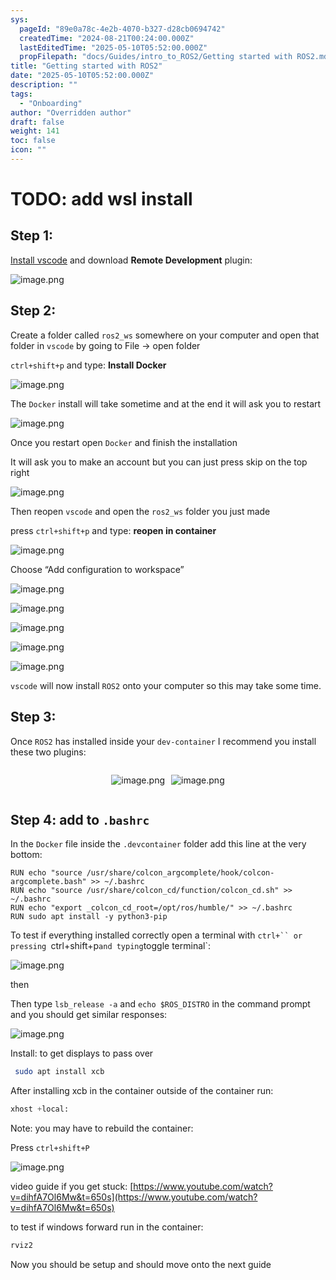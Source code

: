 ```yaml
---
sys:
  pageId: "89e0a78c-4e2b-4070-b327-d28cb0694742"
  createdTime: "2024-08-21T00:24:00.000Z"
  lastEditedTime: "2025-05-10T05:52:00.000Z"
  propFilepath: "docs/Guides/intro_to_ROS2/Getting started with ROS2.md"
title: "Getting started with ROS2"
date: "2025-05-10T05:52:00.000Z"
description: ""
tags:
  - "Onboarding"
author: "Overridden author"
draft: false
weight: 141
toc: false
icon: ""
---
```


# TODO: add wsl install

## Step 1:

[Install vscode](https://code.visualstudio.com/download) and download **Remote Development** plugin:

![image.png](https://prod-files-secure.s3.us-west-2.amazonaws.com/d518164a-d88e-44d1-a4ee-3adb3bd8bce0/efb52993-1881-4a40-b95e-6f020334f022/image.png?X-Amz-Algorithm=AWS4-HMAC-SHA256&X-Amz-Content-Sha256=UNSIGNED-PAYLOAD&X-Amz-Credential=ASIAZI2LB466UNLVZBQP%2F20250718%2Fus-west-2%2Fs3%2Faws4_request&X-Amz-Date=20250718T081329Z&X-Amz-Expires=3600&X-Amz-Security-Token=IQoJb3JpZ2luX2VjEHAaCXVzLXdlc3QtMiJHMEUCIHQ24LxYf4T%2FBZ24f%2B9%2BfdsCCXtX%2BxKCrvPTuBkGETIDAiEAy3zveFRGFilPdUAzHbxAtM6Ogj5IktiiujF7yID4zi0qiAQIif%2F%2F%2F%2F%2F%2F%2F%2F%2F%2FARAAGgw2Mzc0MjMxODM4MDUiDE2K6wtzOX6qJGrapSrcA0zNcK3wppJHl7W1j1QaxcDHc9jKdSI%2Fl%2F0KTxXK2NEaSoiHkCAdGSYZPTbus8NjZ1U7kAkWLwqFGvYTq8DZLmQAGcY1Nr3MztoBKp8OENC%2BeYLsv3ANoKTssWI3qCkfhAHyUjn8SuY5sgE8ZWtVDKcT7lM3jrGJr5TgFjdCNSLO1Gp7K5qyLT%2FXWnyw5DERwwf2OGUGqzDMSzQCS10NdNkq74u0cb%2Bw9aw2hMGK%2BIG8boDaq7BerCEzdSsDSiWLqm0E%2FyFWT1KJahYM1eOHG9Mnne2d7cYD1gJC6HlJYQYOaFbRP07xgv2O%2BF8QYWOMawoZAHNds00NLOTSCsLAfBRUFdtRMv1vMkHAxYjHgS3Zfv8FUGHzARVS00mCGd12WTgW9hI0rG5kajPGiLSkN3l5ylioQodkO3lXobiJ0H2KnIj1GClmrW8rKM2oW291eAMwW%2FbhXvgPCOK4dzqnKWoDzxi%2FIJd6tzyAr1WpKElLVwVTZWN6WFziWBxRl%2FH7DJO9KuGf3w2b1bGJwoCWmA4uuJ1%2BUwR8fiGsLA3QJlV%2BU1Psser2o%2BY6MUy8dIlP%2BPHKgIUgswYcEhjixWD6VGoCFwoEX4U2P9yBdMTGysmzzK7yDbMfJ%2Bik6uCTMKH%2B58MGOqUBW1ASBc838dLXIdEsUEBX%2B9hVINWYDlNFjX7ZUtk0lCz8EtnrjPmqKWWYHzQp3LNM4zsHr04iU5kiQbBoMlfQhdUn9I4OSO3Ay5RIGVW0nuYcyH8r2eFc6z27OXbzmje1tgA0dugosY0DebfDGzWuamWw0BmsYCuFU5I8kN88Drprn5yjW%2FraNRczheXMX9xaLCk4NGChpXIRLoWG7VGvO0%2FLswPm&X-Amz-Signature=ff6ef8161242e3affb501d10077e499d8ec05b84a63a55d426b2019c44dad902&X-Amz-SignedHeaders=host&x-amz-checksum-mode=ENABLED&x-id=GetObject)

## Step 2:

Create a folder called `ros2_ws` somewhere on your computer and open that folder in `vscode` by going to File → open folder 

`ctrl+shift+p` and type: **Install Docker**

![image.png](https://prod-files-secure.s3.us-west-2.amazonaws.com/d518164a-d88e-44d1-a4ee-3adb3bd8bce0/2269dc0e-1cd5-47ff-bceb-c04ad9b2eab0/image.png?X-Amz-Algorithm=AWS4-HMAC-SHA256&X-Amz-Content-Sha256=UNSIGNED-PAYLOAD&X-Amz-Credential=ASIAZI2LB466UNLVZBQP%2F20250718%2Fus-west-2%2Fs3%2Faws4_request&X-Amz-Date=20250718T081329Z&X-Amz-Expires=3600&X-Amz-Security-Token=IQoJb3JpZ2luX2VjEHAaCXVzLXdlc3QtMiJHMEUCIHQ24LxYf4T%2FBZ24f%2B9%2BfdsCCXtX%2BxKCrvPTuBkGETIDAiEAy3zveFRGFilPdUAzHbxAtM6Ogj5IktiiujF7yID4zi0qiAQIif%2F%2F%2F%2F%2F%2F%2F%2F%2F%2FARAAGgw2Mzc0MjMxODM4MDUiDE2K6wtzOX6qJGrapSrcA0zNcK3wppJHl7W1j1QaxcDHc9jKdSI%2Fl%2F0KTxXK2NEaSoiHkCAdGSYZPTbus8NjZ1U7kAkWLwqFGvYTq8DZLmQAGcY1Nr3MztoBKp8OENC%2BeYLsv3ANoKTssWI3qCkfhAHyUjn8SuY5sgE8ZWtVDKcT7lM3jrGJr5TgFjdCNSLO1Gp7K5qyLT%2FXWnyw5DERwwf2OGUGqzDMSzQCS10NdNkq74u0cb%2Bw9aw2hMGK%2BIG8boDaq7BerCEzdSsDSiWLqm0E%2FyFWT1KJahYM1eOHG9Mnne2d7cYD1gJC6HlJYQYOaFbRP07xgv2O%2BF8QYWOMawoZAHNds00NLOTSCsLAfBRUFdtRMv1vMkHAxYjHgS3Zfv8FUGHzARVS00mCGd12WTgW9hI0rG5kajPGiLSkN3l5ylioQodkO3lXobiJ0H2KnIj1GClmrW8rKM2oW291eAMwW%2FbhXvgPCOK4dzqnKWoDzxi%2FIJd6tzyAr1WpKElLVwVTZWN6WFziWBxRl%2FH7DJO9KuGf3w2b1bGJwoCWmA4uuJ1%2BUwR8fiGsLA3QJlV%2BU1Psser2o%2BY6MUy8dIlP%2BPHKgIUgswYcEhjixWD6VGoCFwoEX4U2P9yBdMTGysmzzK7yDbMfJ%2Bik6uCTMKH%2B58MGOqUBW1ASBc838dLXIdEsUEBX%2B9hVINWYDlNFjX7ZUtk0lCz8EtnrjPmqKWWYHzQp3LNM4zsHr04iU5kiQbBoMlfQhdUn9I4OSO3Ay5RIGVW0nuYcyH8r2eFc6z27OXbzmje1tgA0dugosY0DebfDGzWuamWw0BmsYCuFU5I8kN88Drprn5yjW%2FraNRczheXMX9xaLCk4NGChpXIRLoWG7VGvO0%2FLswPm&X-Amz-Signature=54192d24633e13d46123c37dd35da5528c0d38f24184673d0c53a85da1011d68&X-Amz-SignedHeaders=host&x-amz-checksum-mode=ENABLED&x-id=GetObject)

The `Docker` install will take sometime and at the end it will ask you to restart

![image.png](https://prod-files-secure.s3.us-west-2.amazonaws.com/d518164a-d88e-44d1-a4ee-3adb3bd8bce0/ed233f78-be33-4b1f-b89c-9c346c0e961e/image.png?X-Amz-Algorithm=AWS4-HMAC-SHA256&X-Amz-Content-Sha256=UNSIGNED-PAYLOAD&X-Amz-Credential=ASIAZI2LB466UNLVZBQP%2F20250718%2Fus-west-2%2Fs3%2Faws4_request&X-Amz-Date=20250718T081329Z&X-Amz-Expires=3600&X-Amz-Security-Token=IQoJb3JpZ2luX2VjEHAaCXVzLXdlc3QtMiJHMEUCIHQ24LxYf4T%2FBZ24f%2B9%2BfdsCCXtX%2BxKCrvPTuBkGETIDAiEAy3zveFRGFilPdUAzHbxAtM6Ogj5IktiiujF7yID4zi0qiAQIif%2F%2F%2F%2F%2F%2F%2F%2F%2F%2FARAAGgw2Mzc0MjMxODM4MDUiDE2K6wtzOX6qJGrapSrcA0zNcK3wppJHl7W1j1QaxcDHc9jKdSI%2Fl%2F0KTxXK2NEaSoiHkCAdGSYZPTbus8NjZ1U7kAkWLwqFGvYTq8DZLmQAGcY1Nr3MztoBKp8OENC%2BeYLsv3ANoKTssWI3qCkfhAHyUjn8SuY5sgE8ZWtVDKcT7lM3jrGJr5TgFjdCNSLO1Gp7K5qyLT%2FXWnyw5DERwwf2OGUGqzDMSzQCS10NdNkq74u0cb%2Bw9aw2hMGK%2BIG8boDaq7BerCEzdSsDSiWLqm0E%2FyFWT1KJahYM1eOHG9Mnne2d7cYD1gJC6HlJYQYOaFbRP07xgv2O%2BF8QYWOMawoZAHNds00NLOTSCsLAfBRUFdtRMv1vMkHAxYjHgS3Zfv8FUGHzARVS00mCGd12WTgW9hI0rG5kajPGiLSkN3l5ylioQodkO3lXobiJ0H2KnIj1GClmrW8rKM2oW291eAMwW%2FbhXvgPCOK4dzqnKWoDzxi%2FIJd6tzyAr1WpKElLVwVTZWN6WFziWBxRl%2FH7DJO9KuGf3w2b1bGJwoCWmA4uuJ1%2BUwR8fiGsLA3QJlV%2BU1Psser2o%2BY6MUy8dIlP%2BPHKgIUgswYcEhjixWD6VGoCFwoEX4U2P9yBdMTGysmzzK7yDbMfJ%2Bik6uCTMKH%2B58MGOqUBW1ASBc838dLXIdEsUEBX%2B9hVINWYDlNFjX7ZUtk0lCz8EtnrjPmqKWWYHzQp3LNM4zsHr04iU5kiQbBoMlfQhdUn9I4OSO3Ay5RIGVW0nuYcyH8r2eFc6z27OXbzmje1tgA0dugosY0DebfDGzWuamWw0BmsYCuFU5I8kN88Drprn5yjW%2FraNRczheXMX9xaLCk4NGChpXIRLoWG7VGvO0%2FLswPm&X-Amz-Signature=f4802026b29ec15465a08d171fc6edc7747bd97875ad87f3c48a01c73d3fbc45&X-Amz-SignedHeaders=host&x-amz-checksum-mode=ENABLED&x-id=GetObject)

Once you restart open `Docker` and finish the installation

It will ask you to make an account but you can just press skip on the top right

![image.png](https://prod-files-secure.s3.us-west-2.amazonaws.com/d518164a-d88e-44d1-a4ee-3adb3bd8bce0/21010ad9-1659-4fd9-9f59-9932a09b2a3d/image.png?X-Amz-Algorithm=AWS4-HMAC-SHA256&X-Amz-Content-Sha256=UNSIGNED-PAYLOAD&X-Amz-Credential=ASIAZI2LB466UNLVZBQP%2F20250718%2Fus-west-2%2Fs3%2Faws4_request&X-Amz-Date=20250718T081329Z&X-Amz-Expires=3600&X-Amz-Security-Token=IQoJb3JpZ2luX2VjEHAaCXVzLXdlc3QtMiJHMEUCIHQ24LxYf4T%2FBZ24f%2B9%2BfdsCCXtX%2BxKCrvPTuBkGETIDAiEAy3zveFRGFilPdUAzHbxAtM6Ogj5IktiiujF7yID4zi0qiAQIif%2F%2F%2F%2F%2F%2F%2F%2F%2F%2FARAAGgw2Mzc0MjMxODM4MDUiDE2K6wtzOX6qJGrapSrcA0zNcK3wppJHl7W1j1QaxcDHc9jKdSI%2Fl%2F0KTxXK2NEaSoiHkCAdGSYZPTbus8NjZ1U7kAkWLwqFGvYTq8DZLmQAGcY1Nr3MztoBKp8OENC%2BeYLsv3ANoKTssWI3qCkfhAHyUjn8SuY5sgE8ZWtVDKcT7lM3jrGJr5TgFjdCNSLO1Gp7K5qyLT%2FXWnyw5DERwwf2OGUGqzDMSzQCS10NdNkq74u0cb%2Bw9aw2hMGK%2BIG8boDaq7BerCEzdSsDSiWLqm0E%2FyFWT1KJahYM1eOHG9Mnne2d7cYD1gJC6HlJYQYOaFbRP07xgv2O%2BF8QYWOMawoZAHNds00NLOTSCsLAfBRUFdtRMv1vMkHAxYjHgS3Zfv8FUGHzARVS00mCGd12WTgW9hI0rG5kajPGiLSkN3l5ylioQodkO3lXobiJ0H2KnIj1GClmrW8rKM2oW291eAMwW%2FbhXvgPCOK4dzqnKWoDzxi%2FIJd6tzyAr1WpKElLVwVTZWN6WFziWBxRl%2FH7DJO9KuGf3w2b1bGJwoCWmA4uuJ1%2BUwR8fiGsLA3QJlV%2BU1Psser2o%2BY6MUy8dIlP%2BPHKgIUgswYcEhjixWD6VGoCFwoEX4U2P9yBdMTGysmzzK7yDbMfJ%2Bik6uCTMKH%2B58MGOqUBW1ASBc838dLXIdEsUEBX%2B9hVINWYDlNFjX7ZUtk0lCz8EtnrjPmqKWWYHzQp3LNM4zsHr04iU5kiQbBoMlfQhdUn9I4OSO3Ay5RIGVW0nuYcyH8r2eFc6z27OXbzmje1tgA0dugosY0DebfDGzWuamWw0BmsYCuFU5I8kN88Drprn5yjW%2FraNRczheXMX9xaLCk4NGChpXIRLoWG7VGvO0%2FLswPm&X-Amz-Signature=413f6238ca4beaf343dae9e93fd7cac21fde8acd0530ef4f7d402e80bb70ab88&X-Amz-SignedHeaders=host&x-amz-checksum-mode=ENABLED&x-id=GetObject)

Then reopen `vscode` and open the `ros2_ws` folder you just made

press `ctrl+shift+p` and type: **reopen in container**

![image.png](https://prod-files-secure.s3.us-west-2.amazonaws.com/d518164a-d88e-44d1-a4ee-3adb3bd8bce0/4e93b8c2-41ad-488c-8095-c74205196118/image.png?X-Amz-Algorithm=AWS4-HMAC-SHA256&X-Amz-Content-Sha256=UNSIGNED-PAYLOAD&X-Amz-Credential=ASIAZI2LB466UNLVZBQP%2F20250718%2Fus-west-2%2Fs3%2Faws4_request&X-Amz-Date=20250718T081329Z&X-Amz-Expires=3600&X-Amz-Security-Token=IQoJb3JpZ2luX2VjEHAaCXVzLXdlc3QtMiJHMEUCIHQ24LxYf4T%2FBZ24f%2B9%2BfdsCCXtX%2BxKCrvPTuBkGETIDAiEAy3zveFRGFilPdUAzHbxAtM6Ogj5IktiiujF7yID4zi0qiAQIif%2F%2F%2F%2F%2F%2F%2F%2F%2F%2FARAAGgw2Mzc0MjMxODM4MDUiDE2K6wtzOX6qJGrapSrcA0zNcK3wppJHl7W1j1QaxcDHc9jKdSI%2Fl%2F0KTxXK2NEaSoiHkCAdGSYZPTbus8NjZ1U7kAkWLwqFGvYTq8DZLmQAGcY1Nr3MztoBKp8OENC%2BeYLsv3ANoKTssWI3qCkfhAHyUjn8SuY5sgE8ZWtVDKcT7lM3jrGJr5TgFjdCNSLO1Gp7K5qyLT%2FXWnyw5DERwwf2OGUGqzDMSzQCS10NdNkq74u0cb%2Bw9aw2hMGK%2BIG8boDaq7BerCEzdSsDSiWLqm0E%2FyFWT1KJahYM1eOHG9Mnne2d7cYD1gJC6HlJYQYOaFbRP07xgv2O%2BF8QYWOMawoZAHNds00NLOTSCsLAfBRUFdtRMv1vMkHAxYjHgS3Zfv8FUGHzARVS00mCGd12WTgW9hI0rG5kajPGiLSkN3l5ylioQodkO3lXobiJ0H2KnIj1GClmrW8rKM2oW291eAMwW%2FbhXvgPCOK4dzqnKWoDzxi%2FIJd6tzyAr1WpKElLVwVTZWN6WFziWBxRl%2FH7DJO9KuGf3w2b1bGJwoCWmA4uuJ1%2BUwR8fiGsLA3QJlV%2BU1Psser2o%2BY6MUy8dIlP%2BPHKgIUgswYcEhjixWD6VGoCFwoEX4U2P9yBdMTGysmzzK7yDbMfJ%2Bik6uCTMKH%2B58MGOqUBW1ASBc838dLXIdEsUEBX%2B9hVINWYDlNFjX7ZUtk0lCz8EtnrjPmqKWWYHzQp3LNM4zsHr04iU5kiQbBoMlfQhdUn9I4OSO3Ay5RIGVW0nuYcyH8r2eFc6z27OXbzmje1tgA0dugosY0DebfDGzWuamWw0BmsYCuFU5I8kN88Drprn5yjW%2FraNRczheXMX9xaLCk4NGChpXIRLoWG7VGvO0%2FLswPm&X-Amz-Signature=a059931cd9133a8020bcde1b9dac45faf96a689eaaab1b9abe294d8bb4581348&X-Amz-SignedHeaders=host&x-amz-checksum-mode=ENABLED&x-id=GetObject)

Choose “Add configuration to workspace”

![image.png](https://prod-files-secure.s3.us-west-2.amazonaws.com/d518164a-d88e-44d1-a4ee-3adb3bd8bce0/9560b282-5060-4989-ba37-97e7b2c22476/image.png?X-Amz-Algorithm=AWS4-HMAC-SHA256&X-Amz-Content-Sha256=UNSIGNED-PAYLOAD&X-Amz-Credential=ASIAZI2LB466UNLVZBQP%2F20250718%2Fus-west-2%2Fs3%2Faws4_request&X-Amz-Date=20250718T081329Z&X-Amz-Expires=3600&X-Amz-Security-Token=IQoJb3JpZ2luX2VjEHAaCXVzLXdlc3QtMiJHMEUCIHQ24LxYf4T%2FBZ24f%2B9%2BfdsCCXtX%2BxKCrvPTuBkGETIDAiEAy3zveFRGFilPdUAzHbxAtM6Ogj5IktiiujF7yID4zi0qiAQIif%2F%2F%2F%2F%2F%2F%2F%2F%2F%2FARAAGgw2Mzc0MjMxODM4MDUiDE2K6wtzOX6qJGrapSrcA0zNcK3wppJHl7W1j1QaxcDHc9jKdSI%2Fl%2F0KTxXK2NEaSoiHkCAdGSYZPTbus8NjZ1U7kAkWLwqFGvYTq8DZLmQAGcY1Nr3MztoBKp8OENC%2BeYLsv3ANoKTssWI3qCkfhAHyUjn8SuY5sgE8ZWtVDKcT7lM3jrGJr5TgFjdCNSLO1Gp7K5qyLT%2FXWnyw5DERwwf2OGUGqzDMSzQCS10NdNkq74u0cb%2Bw9aw2hMGK%2BIG8boDaq7BerCEzdSsDSiWLqm0E%2FyFWT1KJahYM1eOHG9Mnne2d7cYD1gJC6HlJYQYOaFbRP07xgv2O%2BF8QYWOMawoZAHNds00NLOTSCsLAfBRUFdtRMv1vMkHAxYjHgS3Zfv8FUGHzARVS00mCGd12WTgW9hI0rG5kajPGiLSkN3l5ylioQodkO3lXobiJ0H2KnIj1GClmrW8rKM2oW291eAMwW%2FbhXvgPCOK4dzqnKWoDzxi%2FIJd6tzyAr1WpKElLVwVTZWN6WFziWBxRl%2FH7DJO9KuGf3w2b1bGJwoCWmA4uuJ1%2BUwR8fiGsLA3QJlV%2BU1Psser2o%2BY6MUy8dIlP%2BPHKgIUgswYcEhjixWD6VGoCFwoEX4U2P9yBdMTGysmzzK7yDbMfJ%2Bik6uCTMKH%2B58MGOqUBW1ASBc838dLXIdEsUEBX%2B9hVINWYDlNFjX7ZUtk0lCz8EtnrjPmqKWWYHzQp3LNM4zsHr04iU5kiQbBoMlfQhdUn9I4OSO3Ay5RIGVW0nuYcyH8r2eFc6z27OXbzmje1tgA0dugosY0DebfDGzWuamWw0BmsYCuFU5I8kN88Drprn5yjW%2FraNRczheXMX9xaLCk4NGChpXIRLoWG7VGvO0%2FLswPm&X-Amz-Signature=346d7105531a4dfc23cafda0b752efdc8bdaf5a8f521532a9ede98bcadd8efe1&X-Amz-SignedHeaders=host&x-amz-checksum-mode=ENABLED&x-id=GetObject)

![image.png](https://prod-files-secure.s3.us-west-2.amazonaws.com/d518164a-d88e-44d1-a4ee-3adb3bd8bce0/2ee63f81-886b-48e8-a553-dc6e5eac99e4/image.png?X-Amz-Algorithm=AWS4-HMAC-SHA256&X-Amz-Content-Sha256=UNSIGNED-PAYLOAD&X-Amz-Credential=ASIAZI2LB466UNLVZBQP%2F20250718%2Fus-west-2%2Fs3%2Faws4_request&X-Amz-Date=20250718T081329Z&X-Amz-Expires=3600&X-Amz-Security-Token=IQoJb3JpZ2luX2VjEHAaCXVzLXdlc3QtMiJHMEUCIHQ24LxYf4T%2FBZ24f%2B9%2BfdsCCXtX%2BxKCrvPTuBkGETIDAiEAy3zveFRGFilPdUAzHbxAtM6Ogj5IktiiujF7yID4zi0qiAQIif%2F%2F%2F%2F%2F%2F%2F%2F%2F%2FARAAGgw2Mzc0MjMxODM4MDUiDE2K6wtzOX6qJGrapSrcA0zNcK3wppJHl7W1j1QaxcDHc9jKdSI%2Fl%2F0KTxXK2NEaSoiHkCAdGSYZPTbus8NjZ1U7kAkWLwqFGvYTq8DZLmQAGcY1Nr3MztoBKp8OENC%2BeYLsv3ANoKTssWI3qCkfhAHyUjn8SuY5sgE8ZWtVDKcT7lM3jrGJr5TgFjdCNSLO1Gp7K5qyLT%2FXWnyw5DERwwf2OGUGqzDMSzQCS10NdNkq74u0cb%2Bw9aw2hMGK%2BIG8boDaq7BerCEzdSsDSiWLqm0E%2FyFWT1KJahYM1eOHG9Mnne2d7cYD1gJC6HlJYQYOaFbRP07xgv2O%2BF8QYWOMawoZAHNds00NLOTSCsLAfBRUFdtRMv1vMkHAxYjHgS3Zfv8FUGHzARVS00mCGd12WTgW9hI0rG5kajPGiLSkN3l5ylioQodkO3lXobiJ0H2KnIj1GClmrW8rKM2oW291eAMwW%2FbhXvgPCOK4dzqnKWoDzxi%2FIJd6tzyAr1WpKElLVwVTZWN6WFziWBxRl%2FH7DJO9KuGf3w2b1bGJwoCWmA4uuJ1%2BUwR8fiGsLA3QJlV%2BU1Psser2o%2BY6MUy8dIlP%2BPHKgIUgswYcEhjixWD6VGoCFwoEX4U2P9yBdMTGysmzzK7yDbMfJ%2Bik6uCTMKH%2B58MGOqUBW1ASBc838dLXIdEsUEBX%2B9hVINWYDlNFjX7ZUtk0lCz8EtnrjPmqKWWYHzQp3LNM4zsHr04iU5kiQbBoMlfQhdUn9I4OSO3Ay5RIGVW0nuYcyH8r2eFc6z27OXbzmje1tgA0dugosY0DebfDGzWuamWw0BmsYCuFU5I8kN88Drprn5yjW%2FraNRczheXMX9xaLCk4NGChpXIRLoWG7VGvO0%2FLswPm&X-Amz-Signature=ea7b59e7933af8ead76525659ba435d221514e11daeaa1655b466595ab3477da&X-Amz-SignedHeaders=host&x-amz-checksum-mode=ENABLED&x-id=GetObject)

![image.png](https://prod-files-secure.s3.us-west-2.amazonaws.com/d518164a-d88e-44d1-a4ee-3adb3bd8bce0/ae1580b2-b048-407e-aed9-b584224a7a04/image.png?X-Amz-Algorithm=AWS4-HMAC-SHA256&X-Amz-Content-Sha256=UNSIGNED-PAYLOAD&X-Amz-Credential=ASIAZI2LB466UNLVZBQP%2F20250718%2Fus-west-2%2Fs3%2Faws4_request&X-Amz-Date=20250718T081329Z&X-Amz-Expires=3600&X-Amz-Security-Token=IQoJb3JpZ2luX2VjEHAaCXVzLXdlc3QtMiJHMEUCIHQ24LxYf4T%2FBZ24f%2B9%2BfdsCCXtX%2BxKCrvPTuBkGETIDAiEAy3zveFRGFilPdUAzHbxAtM6Ogj5IktiiujF7yID4zi0qiAQIif%2F%2F%2F%2F%2F%2F%2F%2F%2F%2FARAAGgw2Mzc0MjMxODM4MDUiDE2K6wtzOX6qJGrapSrcA0zNcK3wppJHl7W1j1QaxcDHc9jKdSI%2Fl%2F0KTxXK2NEaSoiHkCAdGSYZPTbus8NjZ1U7kAkWLwqFGvYTq8DZLmQAGcY1Nr3MztoBKp8OENC%2BeYLsv3ANoKTssWI3qCkfhAHyUjn8SuY5sgE8ZWtVDKcT7lM3jrGJr5TgFjdCNSLO1Gp7K5qyLT%2FXWnyw5DERwwf2OGUGqzDMSzQCS10NdNkq74u0cb%2Bw9aw2hMGK%2BIG8boDaq7BerCEzdSsDSiWLqm0E%2FyFWT1KJahYM1eOHG9Mnne2d7cYD1gJC6HlJYQYOaFbRP07xgv2O%2BF8QYWOMawoZAHNds00NLOTSCsLAfBRUFdtRMv1vMkHAxYjHgS3Zfv8FUGHzARVS00mCGd12WTgW9hI0rG5kajPGiLSkN3l5ylioQodkO3lXobiJ0H2KnIj1GClmrW8rKM2oW291eAMwW%2FbhXvgPCOK4dzqnKWoDzxi%2FIJd6tzyAr1WpKElLVwVTZWN6WFziWBxRl%2FH7DJO9KuGf3w2b1bGJwoCWmA4uuJ1%2BUwR8fiGsLA3QJlV%2BU1Psser2o%2BY6MUy8dIlP%2BPHKgIUgswYcEhjixWD6VGoCFwoEX4U2P9yBdMTGysmzzK7yDbMfJ%2Bik6uCTMKH%2B58MGOqUBW1ASBc838dLXIdEsUEBX%2B9hVINWYDlNFjX7ZUtk0lCz8EtnrjPmqKWWYHzQp3LNM4zsHr04iU5kiQbBoMlfQhdUn9I4OSO3Ay5RIGVW0nuYcyH8r2eFc6z27OXbzmje1tgA0dugosY0DebfDGzWuamWw0BmsYCuFU5I8kN88Drprn5yjW%2FraNRczheXMX9xaLCk4NGChpXIRLoWG7VGvO0%2FLswPm&X-Amz-Signature=28d887b2b7f8af18ba6abd15b2862ab52dd5b53c86752309717e5553b61ffc3b&X-Amz-SignedHeaders=host&x-amz-checksum-mode=ENABLED&x-id=GetObject)

![image.png](https://prod-files-secure.s3.us-west-2.amazonaws.com/d518164a-d88e-44d1-a4ee-3adb3bd8bce0/53255b28-f75e-430f-b9e3-c0ac8577e42b/image.png?X-Amz-Algorithm=AWS4-HMAC-SHA256&X-Amz-Content-Sha256=UNSIGNED-PAYLOAD&X-Amz-Credential=ASIAZI2LB466UNLVZBQP%2F20250718%2Fus-west-2%2Fs3%2Faws4_request&X-Amz-Date=20250718T081329Z&X-Amz-Expires=3600&X-Amz-Security-Token=IQoJb3JpZ2luX2VjEHAaCXVzLXdlc3QtMiJHMEUCIHQ24LxYf4T%2FBZ24f%2B9%2BfdsCCXtX%2BxKCrvPTuBkGETIDAiEAy3zveFRGFilPdUAzHbxAtM6Ogj5IktiiujF7yID4zi0qiAQIif%2F%2F%2F%2F%2F%2F%2F%2F%2F%2FARAAGgw2Mzc0MjMxODM4MDUiDE2K6wtzOX6qJGrapSrcA0zNcK3wppJHl7W1j1QaxcDHc9jKdSI%2Fl%2F0KTxXK2NEaSoiHkCAdGSYZPTbus8NjZ1U7kAkWLwqFGvYTq8DZLmQAGcY1Nr3MztoBKp8OENC%2BeYLsv3ANoKTssWI3qCkfhAHyUjn8SuY5sgE8ZWtVDKcT7lM3jrGJr5TgFjdCNSLO1Gp7K5qyLT%2FXWnyw5DERwwf2OGUGqzDMSzQCS10NdNkq74u0cb%2Bw9aw2hMGK%2BIG8boDaq7BerCEzdSsDSiWLqm0E%2FyFWT1KJahYM1eOHG9Mnne2d7cYD1gJC6HlJYQYOaFbRP07xgv2O%2BF8QYWOMawoZAHNds00NLOTSCsLAfBRUFdtRMv1vMkHAxYjHgS3Zfv8FUGHzARVS00mCGd12WTgW9hI0rG5kajPGiLSkN3l5ylioQodkO3lXobiJ0H2KnIj1GClmrW8rKM2oW291eAMwW%2FbhXvgPCOK4dzqnKWoDzxi%2FIJd6tzyAr1WpKElLVwVTZWN6WFziWBxRl%2FH7DJO9KuGf3w2b1bGJwoCWmA4uuJ1%2BUwR8fiGsLA3QJlV%2BU1Psser2o%2BY6MUy8dIlP%2BPHKgIUgswYcEhjixWD6VGoCFwoEX4U2P9yBdMTGysmzzK7yDbMfJ%2Bik6uCTMKH%2B58MGOqUBW1ASBc838dLXIdEsUEBX%2B9hVINWYDlNFjX7ZUtk0lCz8EtnrjPmqKWWYHzQp3LNM4zsHr04iU5kiQbBoMlfQhdUn9I4OSO3Ay5RIGVW0nuYcyH8r2eFc6z27OXbzmje1tgA0dugosY0DebfDGzWuamWw0BmsYCuFU5I8kN88Drprn5yjW%2FraNRczheXMX9xaLCk4NGChpXIRLoWG7VGvO0%2FLswPm&X-Amz-Signature=76a17d2ccfb83796fa2786e27c60343c54f3a5db5d0a1beea24044eb872a038e&X-Amz-SignedHeaders=host&x-amz-checksum-mode=ENABLED&x-id=GetObject)

![image.png](https://prod-files-secure.s3.us-west-2.amazonaws.com/d518164a-d88e-44d1-a4ee-3adb3bd8bce0/7c562767-5af9-4ffb-97d1-327bcdf4ee00/image.png?X-Amz-Algorithm=AWS4-HMAC-SHA256&X-Amz-Content-Sha256=UNSIGNED-PAYLOAD&X-Amz-Credential=ASIAZI2LB466UNLVZBQP%2F20250718%2Fus-west-2%2Fs3%2Faws4_request&X-Amz-Date=20250718T081329Z&X-Amz-Expires=3600&X-Amz-Security-Token=IQoJb3JpZ2luX2VjEHAaCXVzLXdlc3QtMiJHMEUCIHQ24LxYf4T%2FBZ24f%2B9%2BfdsCCXtX%2BxKCrvPTuBkGETIDAiEAy3zveFRGFilPdUAzHbxAtM6Ogj5IktiiujF7yID4zi0qiAQIif%2F%2F%2F%2F%2F%2F%2F%2F%2F%2FARAAGgw2Mzc0MjMxODM4MDUiDE2K6wtzOX6qJGrapSrcA0zNcK3wppJHl7W1j1QaxcDHc9jKdSI%2Fl%2F0KTxXK2NEaSoiHkCAdGSYZPTbus8NjZ1U7kAkWLwqFGvYTq8DZLmQAGcY1Nr3MztoBKp8OENC%2BeYLsv3ANoKTssWI3qCkfhAHyUjn8SuY5sgE8ZWtVDKcT7lM3jrGJr5TgFjdCNSLO1Gp7K5qyLT%2FXWnyw5DERwwf2OGUGqzDMSzQCS10NdNkq74u0cb%2Bw9aw2hMGK%2BIG8boDaq7BerCEzdSsDSiWLqm0E%2FyFWT1KJahYM1eOHG9Mnne2d7cYD1gJC6HlJYQYOaFbRP07xgv2O%2BF8QYWOMawoZAHNds00NLOTSCsLAfBRUFdtRMv1vMkHAxYjHgS3Zfv8FUGHzARVS00mCGd12WTgW9hI0rG5kajPGiLSkN3l5ylioQodkO3lXobiJ0H2KnIj1GClmrW8rKM2oW291eAMwW%2FbhXvgPCOK4dzqnKWoDzxi%2FIJd6tzyAr1WpKElLVwVTZWN6WFziWBxRl%2FH7DJO9KuGf3w2b1bGJwoCWmA4uuJ1%2BUwR8fiGsLA3QJlV%2BU1Psser2o%2BY6MUy8dIlP%2BPHKgIUgswYcEhjixWD6VGoCFwoEX4U2P9yBdMTGysmzzK7yDbMfJ%2Bik6uCTMKH%2B58MGOqUBW1ASBc838dLXIdEsUEBX%2B9hVINWYDlNFjX7ZUtk0lCz8EtnrjPmqKWWYHzQp3LNM4zsHr04iU5kiQbBoMlfQhdUn9I4OSO3Ay5RIGVW0nuYcyH8r2eFc6z27OXbzmje1tgA0dugosY0DebfDGzWuamWw0BmsYCuFU5I8kN88Drprn5yjW%2FraNRczheXMX9xaLCk4NGChpXIRLoWG7VGvO0%2FLswPm&X-Amz-Signature=2a906a099fe4ccaf00475a6881635f12a6bc18cb22c2656f38ade2bd243d9a2a&X-Amz-SignedHeaders=host&x-amz-checksum-mode=ENABLED&x-id=GetObject)

`vscode` will now install `ROS2` onto your computer so this may take some time.

## Step 3:

Once `ROS2` has installed inside your `dev-container` I recommend you install these two plugins:

<div style="display: flex;flex-direction: row; column-gap:10px; max-width: 630px;justify-content: center;">
<div>

![image.png](https://prod-files-secure.s3.us-west-2.amazonaws.com/d518164a-d88e-44d1-a4ee-3adb3bd8bce0/3fc3d550-5a54-4ba1-ba6b-faa01cdb7369/image.png?X-Amz-Algorithm=AWS4-HMAC-SHA256&X-Amz-Content-Sha256=UNSIGNED-PAYLOAD&X-Amz-Credential=ASIAZI2LB4664RKQUBFB%2F20250718%2Fus-west-2%2Fs3%2Faws4_request&X-Amz-Date=20250718T081331Z&X-Amz-Expires=3600&X-Amz-Security-Token=IQoJb3JpZ2luX2VjEHAaCXVzLXdlc3QtMiJHMEUCIQCjQztl2SJFoWpERbn2MrE4tuVTrcWcuX66F%2BkWHdXs0wIgMnUTK2u0RhP7fWNsp%2FXxs6OWgJYXf8GZcO5ztZkvYUoqiAQIif%2F%2F%2F%2F%2F%2F%2F%2F%2F%2FARAAGgw2Mzc0MjMxODM4MDUiDEQlhALhbXtqXKZkKyrcA%2BoSFatmZCxwEABpaS42ni%2Fkm1Xj0OY5WlcRZyFjhSLCbb5Skd6dSsriNiycvmMIGNdsH%2FFvjii%2FKw2FF88mpOKpD%2Fh9c5pjMjn1FoYxelC%2Fv9atxti88vHcYYXtxoB2ohbYl5SEO%2BoIbWMyUlgarGqCGSEIFP39k0kn191eWxo6IAUIYMnxoWmGL9uFedawn6Br3Hqw5d7v1V32wSnOACuJ%2BIL0fNfJ7na%2BHvaQXhrLL64GsbMb0nCjO9K3RZT4FxhYWl6p8m2BzjDP9Pl2Z9PZs4G4JEls9MpZ%2BYVC7xE%2BQB6U7QTpvb%2B5qQEp4a%2FJJR0ScQf3xMpeMn1ZfJ616HgY8ULdKv7tpNgjyZpEVvKKxU6TiAAKey4lGLMELIeZYSSmf18EWIcfOfCep7jTsNVTqkuaWjv6nnRI736Dy7CgZIqxOzhu1qunnhhg045Kyx1I38CXFQd2O3WSLkjw0MEEGzV9OLb2Gdr4KF%2BZLM51OVPh1tzR0p%2Fw1ff0hYimEoWrhVaHgMEe%2BlNMPxNfWD353WOe%2BKiZ%2FDRCTPo4l6p2QtCtNnX6RwgqE4lSAORMpkhEcGfBssFCrhAllKCiAqTrmW4rt1CfncpZgjKkwep8lZEh2OlPXHe85bNkMMz858MGOqUBI%2FE0xQvjE2g1T4HJRTioKCzVwCcvaqprUmaUQC6uFrTizllGq1FH4Pf5PU0n5WQQRto9VpxFymZg6quL2F07tESeO9FkELQ7RBt0BQ5VoI80XoOsiLYetyqsBdNcFN8zJtLi2pQhJYnczrC3%2BMt2dFzbOkuZhcy8hL8RxYxvIWSCQBmlIKP6xKv81H6btLylWzVr92y811YAwhM2hf649%2FW81R3U&X-Amz-Signature=0cf9415287642f9c97c15c72b82a7b120f544946a6543702cf4b667f6f52fae1&X-Amz-SignedHeaders=host&x-amz-checksum-mode=ENABLED&x-id=GetObject)

</div>
<div>

![image.png](https://prod-files-secure.s3.us-west-2.amazonaws.com/d518164a-d88e-44d1-a4ee-3adb3bd8bce0/d994cc66-13c2-4093-a5a3-f84cf4601a82/image.png?X-Amz-Algorithm=AWS4-HMAC-SHA256&X-Amz-Content-Sha256=UNSIGNED-PAYLOAD&X-Amz-Credential=ASIAZI2LB46647SQKTBO%2F20250718%2Fus-west-2%2Fs3%2Faws4_request&X-Amz-Date=20250718T081331Z&X-Amz-Expires=3600&X-Amz-Security-Token=IQoJb3JpZ2luX2VjEHAaCXVzLXdlc3QtMiJIMEYCIQCVMal34ryZ%2BDSFG6gx41MXevzyZ%2BB7N5Ad4xKZH3lXlAIhAJLMXa28S4lM78Ya1R0qbCr8wxRo8O7a%2BGQXSQTQ8PpPKogECIn%2F%2F%2F%2F%2F%2F%2F%2F%2F%2FwEQABoMNjM3NDIzMTgzODA1Igwc7KLNLGc0a%2BiG9jIq3AMhOZrQs4%2B67Cpu92p%2BdLDuU5J0ZWwuMkRwGLuvFF2fGkytVCNRMGvFJ1nARk1hblPM0TQ%2FQKn4ixylXiG3%2FN0nJhrlRLqu5w7EW5xltTFmJ10r7tTe3RX61nA5Rs6jfGd9IahvqzT0uqLGCR%2FTFQqb8mhMQlYzVIxA3xweEstaQmMh7dHS4bbtK9yO3aDXKYFPRzVc3LF%2Bo5%2FP0mzi2hTXAWPIsI938PtoW4es44T%2BeUtKGyEss6YSI1Xc0o05efoOSKbrRknEifjQwohNScIeI%2BnjaBjE%2BsqFPuIAGRcEDg0T1vMurYv%2Bxy1EZILUFF4Swk5NJyusoYm2LrOSLq2kBNi57koDcqtUXyYZbhVdYrG8d3wJ%2BWVtI4OJtV%2F9g0jtaoCDHYw7WHO%2BQWdIct%2FbGZ%2F35mm5fhibYxKtETvLFkVwJgPYSqm6PO2cvd9TEOubDuC1HxSKKFIGKm7rFFyOTQ0wYLXwX3XcAC8rxjfKg3QzvMXHH3weXF3QewqNCgqcRFDGxuw4PTdWcBzOhxT%2FlWgDI2vFMsfFJAzz7PKftaqU6OtkDs0%2FjEpDQpg%2FqS341PJjs2gcZ8Qt1bg1r%2B6Hkkg5sbt8hidVx7mUd2ebB7NU425%2BRJ2yt82M6jDo%2FOfDBjqkAd3tt6LnhSEqXU9kvOVaYFAH0PiHu0crYK6gdWNBTrwcGLYeS52aQIoKXVN4Frg0nehE0rXeFBr6fj4XSAG8Tm4omn1DkmHI%2FyUBQ503UQdz%2BjVjZ8JBJAnfGqj%2FUHgPsZClntMNYK8uDE5CdAX5UyH76m%2BKdCo3CZ6jDt%2BavHHdnhADe5EJEcrq%2FzX%2FNwWxgM3H8oz5IvvKmByzJdgI9rkId7yg&X-Amz-Signature=0319c3c97b31a18d9c26802d46dbdb2ae8b5a1561e941cc812919815a579684a&X-Amz-SignedHeaders=host&x-amz-checksum-mode=ENABLED&x-id=GetObject)

</div>
</div>

## Step 4: add to `.bashrc`

In the `Docker` file inside the `.devcontainer` folder add this line at the very bottom: 

```docker
RUN echo "source /usr/share/colcon_argcomplete/hook/colcon-argcomplete.bash" >> ~/.bashrc
RUN echo "source /usr/share/colcon_cd/function/colcon_cd.sh" >> ~/.bashrc
RUN echo "export _colcon_cd_root=/opt/ros/humble/" >> ~/.bashrc
RUN sudo apt install -y python3-pip 
```

To test if everything installed correctly open a terminal with `ctrl+`` or pressing `ctrl+shift+p` and typing `toggle terminal`:

![image.png](https://prod-files-secure.s3.us-west-2.amazonaws.com/d518164a-d88e-44d1-a4ee-3adb3bd8bce0/6a4943d8-b04e-4c02-9a58-775f3384d1a5/image.png?X-Amz-Algorithm=AWS4-HMAC-SHA256&X-Amz-Content-Sha256=UNSIGNED-PAYLOAD&X-Amz-Credential=ASIAZI2LB466UNLVZBQP%2F20250718%2Fus-west-2%2Fs3%2Faws4_request&X-Amz-Date=20250718T081329Z&X-Amz-Expires=3600&X-Amz-Security-Token=IQoJb3JpZ2luX2VjEHAaCXVzLXdlc3QtMiJHMEUCIHQ24LxYf4T%2FBZ24f%2B9%2BfdsCCXtX%2BxKCrvPTuBkGETIDAiEAy3zveFRGFilPdUAzHbxAtM6Ogj5IktiiujF7yID4zi0qiAQIif%2F%2F%2F%2F%2F%2F%2F%2F%2F%2FARAAGgw2Mzc0MjMxODM4MDUiDE2K6wtzOX6qJGrapSrcA0zNcK3wppJHl7W1j1QaxcDHc9jKdSI%2Fl%2F0KTxXK2NEaSoiHkCAdGSYZPTbus8NjZ1U7kAkWLwqFGvYTq8DZLmQAGcY1Nr3MztoBKp8OENC%2BeYLsv3ANoKTssWI3qCkfhAHyUjn8SuY5sgE8ZWtVDKcT7lM3jrGJr5TgFjdCNSLO1Gp7K5qyLT%2FXWnyw5DERwwf2OGUGqzDMSzQCS10NdNkq74u0cb%2Bw9aw2hMGK%2BIG8boDaq7BerCEzdSsDSiWLqm0E%2FyFWT1KJahYM1eOHG9Mnne2d7cYD1gJC6HlJYQYOaFbRP07xgv2O%2BF8QYWOMawoZAHNds00NLOTSCsLAfBRUFdtRMv1vMkHAxYjHgS3Zfv8FUGHzARVS00mCGd12WTgW9hI0rG5kajPGiLSkN3l5ylioQodkO3lXobiJ0H2KnIj1GClmrW8rKM2oW291eAMwW%2FbhXvgPCOK4dzqnKWoDzxi%2FIJd6tzyAr1WpKElLVwVTZWN6WFziWBxRl%2FH7DJO9KuGf3w2b1bGJwoCWmA4uuJ1%2BUwR8fiGsLA3QJlV%2BU1Psser2o%2BY6MUy8dIlP%2BPHKgIUgswYcEhjixWD6VGoCFwoEX4U2P9yBdMTGysmzzK7yDbMfJ%2Bik6uCTMKH%2B58MGOqUBW1ASBc838dLXIdEsUEBX%2B9hVINWYDlNFjX7ZUtk0lCz8EtnrjPmqKWWYHzQp3LNM4zsHr04iU5kiQbBoMlfQhdUn9I4OSO3Ay5RIGVW0nuYcyH8r2eFc6z27OXbzmje1tgA0dugosY0DebfDGzWuamWw0BmsYCuFU5I8kN88Drprn5yjW%2FraNRczheXMX9xaLCk4NGChpXIRLoWG7VGvO0%2FLswPm&X-Amz-Signature=2f355b44ae3af2a44d677a22509916bcdae20cbacc8a8a63a312c3cc8970b0a6&X-Amz-SignedHeaders=host&x-amz-checksum-mode=ENABLED&x-id=GetObject)

then 

Then type `lsb_release -a` and `echo $ROS_DISTRO` in the command prompt and you should get similar responses:

![image.png](https://prod-files-secure.s3.us-west-2.amazonaws.com/d518164a-d88e-44d1-a4ee-3adb3bd8bce0/3e635dec-a805-4e85-8b9e-d000e5b71a4e/image.png?X-Amz-Algorithm=AWS4-HMAC-SHA256&X-Amz-Content-Sha256=UNSIGNED-PAYLOAD&X-Amz-Credential=ASIAZI2LB466UNLVZBQP%2F20250718%2Fus-west-2%2Fs3%2Faws4_request&X-Amz-Date=20250718T081329Z&X-Amz-Expires=3600&X-Amz-Security-Token=IQoJb3JpZ2luX2VjEHAaCXVzLXdlc3QtMiJHMEUCIHQ24LxYf4T%2FBZ24f%2B9%2BfdsCCXtX%2BxKCrvPTuBkGETIDAiEAy3zveFRGFilPdUAzHbxAtM6Ogj5IktiiujF7yID4zi0qiAQIif%2F%2F%2F%2F%2F%2F%2F%2F%2F%2FARAAGgw2Mzc0MjMxODM4MDUiDE2K6wtzOX6qJGrapSrcA0zNcK3wppJHl7W1j1QaxcDHc9jKdSI%2Fl%2F0KTxXK2NEaSoiHkCAdGSYZPTbus8NjZ1U7kAkWLwqFGvYTq8DZLmQAGcY1Nr3MztoBKp8OENC%2BeYLsv3ANoKTssWI3qCkfhAHyUjn8SuY5sgE8ZWtVDKcT7lM3jrGJr5TgFjdCNSLO1Gp7K5qyLT%2FXWnyw5DERwwf2OGUGqzDMSzQCS10NdNkq74u0cb%2Bw9aw2hMGK%2BIG8boDaq7BerCEzdSsDSiWLqm0E%2FyFWT1KJahYM1eOHG9Mnne2d7cYD1gJC6HlJYQYOaFbRP07xgv2O%2BF8QYWOMawoZAHNds00NLOTSCsLAfBRUFdtRMv1vMkHAxYjHgS3Zfv8FUGHzARVS00mCGd12WTgW9hI0rG5kajPGiLSkN3l5ylioQodkO3lXobiJ0H2KnIj1GClmrW8rKM2oW291eAMwW%2FbhXvgPCOK4dzqnKWoDzxi%2FIJd6tzyAr1WpKElLVwVTZWN6WFziWBxRl%2FH7DJO9KuGf3w2b1bGJwoCWmA4uuJ1%2BUwR8fiGsLA3QJlV%2BU1Psser2o%2BY6MUy8dIlP%2BPHKgIUgswYcEhjixWD6VGoCFwoEX4U2P9yBdMTGysmzzK7yDbMfJ%2Bik6uCTMKH%2B58MGOqUBW1ASBc838dLXIdEsUEBX%2B9hVINWYDlNFjX7ZUtk0lCz8EtnrjPmqKWWYHzQp3LNM4zsHr04iU5kiQbBoMlfQhdUn9I4OSO3Ay5RIGVW0nuYcyH8r2eFc6z27OXbzmje1tgA0dugosY0DebfDGzWuamWw0BmsYCuFU5I8kN88Drprn5yjW%2FraNRczheXMX9xaLCk4NGChpXIRLoWG7VGvO0%2FLswPm&X-Amz-Signature=56b77c5bed8bd6162c3ab3f41a7a5b4644b39825d023ba3e6cd4b4ecd46c5d35&X-Amz-SignedHeaders=host&x-amz-checksum-mode=ENABLED&x-id=GetObject)

Install:  to get displays to pass over

```bash
 sudo apt install xcb
```

After installing xcb in the container outside of the container run:

```python
xhost +local:
```

Note: you may have to rebuild the container:

Press `ctrl+shift+P`

![image.png](https://prod-files-secure.s3.us-west-2.amazonaws.com/d518164a-d88e-44d1-a4ee-3adb3bd8bce0/6c2be660-2618-4c38-9c26-53554f7a0b7b/image.png?X-Amz-Algorithm=AWS4-HMAC-SHA256&X-Amz-Content-Sha256=UNSIGNED-PAYLOAD&X-Amz-Credential=ASIAZI2LB466UNLVZBQP%2F20250718%2Fus-west-2%2Fs3%2Faws4_request&X-Amz-Date=20250718T081329Z&X-Amz-Expires=3600&X-Amz-Security-Token=IQoJb3JpZ2luX2VjEHAaCXVzLXdlc3QtMiJHMEUCIHQ24LxYf4T%2FBZ24f%2B9%2BfdsCCXtX%2BxKCrvPTuBkGETIDAiEAy3zveFRGFilPdUAzHbxAtM6Ogj5IktiiujF7yID4zi0qiAQIif%2F%2F%2F%2F%2F%2F%2F%2F%2F%2FARAAGgw2Mzc0MjMxODM4MDUiDE2K6wtzOX6qJGrapSrcA0zNcK3wppJHl7W1j1QaxcDHc9jKdSI%2Fl%2F0KTxXK2NEaSoiHkCAdGSYZPTbus8NjZ1U7kAkWLwqFGvYTq8DZLmQAGcY1Nr3MztoBKp8OENC%2BeYLsv3ANoKTssWI3qCkfhAHyUjn8SuY5sgE8ZWtVDKcT7lM3jrGJr5TgFjdCNSLO1Gp7K5qyLT%2FXWnyw5DERwwf2OGUGqzDMSzQCS10NdNkq74u0cb%2Bw9aw2hMGK%2BIG8boDaq7BerCEzdSsDSiWLqm0E%2FyFWT1KJahYM1eOHG9Mnne2d7cYD1gJC6HlJYQYOaFbRP07xgv2O%2BF8QYWOMawoZAHNds00NLOTSCsLAfBRUFdtRMv1vMkHAxYjHgS3Zfv8FUGHzARVS00mCGd12WTgW9hI0rG5kajPGiLSkN3l5ylioQodkO3lXobiJ0H2KnIj1GClmrW8rKM2oW291eAMwW%2FbhXvgPCOK4dzqnKWoDzxi%2FIJd6tzyAr1WpKElLVwVTZWN6WFziWBxRl%2FH7DJO9KuGf3w2b1bGJwoCWmA4uuJ1%2BUwR8fiGsLA3QJlV%2BU1Psser2o%2BY6MUy8dIlP%2BPHKgIUgswYcEhjixWD6VGoCFwoEX4U2P9yBdMTGysmzzK7yDbMfJ%2Bik6uCTMKH%2B58MGOqUBW1ASBc838dLXIdEsUEBX%2B9hVINWYDlNFjX7ZUtk0lCz8EtnrjPmqKWWYHzQp3LNM4zsHr04iU5kiQbBoMlfQhdUn9I4OSO3Ay5RIGVW0nuYcyH8r2eFc6z27OXbzmje1tgA0dugosY0DebfDGzWuamWw0BmsYCuFU5I8kN88Drprn5yjW%2FraNRczheXMX9xaLCk4NGChpXIRLoWG7VGvO0%2FLswPm&X-Amz-Signature=582d8274e2184eb3a9722c0f92a306b03a8da8a8d61481b207d2b7e80c22ab8f&X-Amz-SignedHeaders=host&x-amz-checksum-mode=ENABLED&x-id=GetObject)

video guide if you get stuck: [https://www.youtube.com/watch?v=dihfA7Ol6Mw&t=650s](https://www.youtube.com/watch?v=dihfA7Ol6Mw&t=650s)

to test if windows forward run in the container:

```bash
rviz2
```

Now you should be setup and should move onto the next guide 
